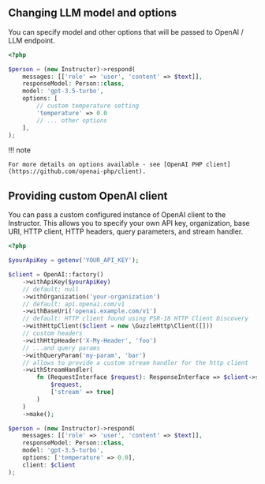 ## Changing LLM model and options

You can specify model and other options that will be passed to OpenAI / LLM endpoint.

```php
<?php

$person = (new Instructor)->respond(
    messages: [['role' => 'user', 'content' => $text]],
    responseModel: Person::class,
    model: 'gpt-3.5-turbo',
    options: [
        // custom temperature setting
        'temperature' => 0.0
        // ... other options
    ],
);
```

!!! note

    For more details on options available - see [OpenAI PHP client](https://github.com/openai-php/client).


## Providing custom OpenAI client

You can pass a custom configured instance of OpenAI client to the Instructor. This allows you to specify your own API key, organization, base URI, HTTP client, HTTP headers, query parameters, and stream handler.

```php
<?php

$yourApiKey = getenv('YOUR_API_KEY');

$client = OpenAI::factory()
    ->withApiKey($yourApiKey)
    // default: null
    ->withOrganization('your-organization')
    // default: api.openai.com/v1
    ->withBaseUri('openai.example.com/v1')
    // default: HTTP client found using PSR-18 HTTP Client Discovery
    ->withHttpClient($client = new \GuzzleHttp\Client([]))
    // custom headers
    ->withHttpHeader('X-My-Header', 'foo')
    // ...and query params
    ->withQueryParam('my-param', 'bar')
    // allows to provide a custom stream handler for the http client
    ->withStreamHandler(
        fn (RequestInterface $request): ResponseInterface => $client->send(
            $request,                
            ['stream' => true]
        )
    )
    ->make();

$person = (new Instructor)->respond(
    messages: [['role' => 'user', 'content' => $text]],
    responseModel: Person::class,
    model: 'gpt-3.5-turbo',
    options: ['temperature' => 0.0],
    client: $client
);
```
